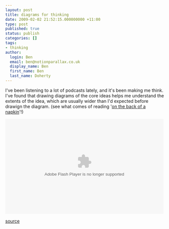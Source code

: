 ```yaml
---
layout: post
title: diagrams for thinking
date: 2009-02-02 21:52:15.000000000 +11:00
type: post
published: true
status: publish
categories: []
tags:
- thinking
author:
  login: Ben
  email: ben@notionparallax.co.uk
  display_name: Ben
  first_name: Ben
  last_name: Doherty
---
```

<p>I've been listening to a lot of podcasts lately, and it's been making me think. I've found that drawing diagrams of the core ideas helps me understand the extents of the idea, which are usually wider than I'd expected before drawign the diagram. (see what comes of reading '<a href="http://www.amazon.co.uk/Back-Napkin-Solving-Problems-Pictures/dp/1591841992/ref=sr_1_2?ie=UTF8&amp;s=books&amp;qid=1233607594&amp;sr=8-2" target="_blank">on the back of a napkin</a>'!)</p>
<p><embed src="Images/best%20and%20worst.swf" type="application/x-shockwave-flash" wmode="transparent" width="500" height="300"></embed></p>
<p><a href="http://www.notionparallax.co.uk/wordpressImages/best and worst.fla">source</a></p>

